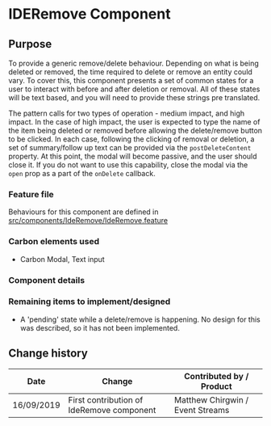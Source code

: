 # IDERemove Component

## Purpose

To provide a generic remove/delete behaviour. Depending on what is being deleted
or removed, the time required to delete or remove an entity could vary. To cover
this, this component presents a set of common states for a user to interact with
before and after deletion or removal. All of these states will be text based,
and you will need to provide these strings pre translated.

The pattern calls for two types of operation - medium impact, and high impact.
In the case of high impact, the user is expected to type the name of the item
being deleted or removed before allowing the delete/remove button to be clicked.
In each case, following the clicking of removal or deletion, a set of
summary/follow up text can be provided via the `postDeleteContent` property. At
this point, the modal will become passive, and the user should close it. If you
do not want to use this capability, close the modal via the `open` prop as a
part of the `onDelete` callback.

### Feature file

Behaviours for this component are defined in
[src/components/IdeRemove/IdeRemove.feature](./IdeRemove.feature)

### Carbon elements used

- Carbon Modal, Text input

### Component details

### Remaining items to implement/designed

- A 'pending' state while a delete/remove is happening. No design for this was
  described, so it has not been implemented.

## Change history

| Date       | Change                                    | Contributed by / Product         |
| ---------- | ----------------------------------------- | -------------------------------- |
| 16/09/2019 | First contribution of IdeRemove component | Matthew Chirgwin / Event Streams |
